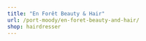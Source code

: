 ```yaml
---
title: "En Forêt Beauty & Hair"
url: /port-moody/en-foret-beauty-and-hair/
shop: hairdresser
---
```

